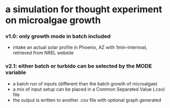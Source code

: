 # a simulation for thought experiment on microalgae growth
### v1.0: only growth mode in batch included
- intake an actual solar profile in Phoenix, AZ with 1min-internval, retrieved from NREL website

### v2.1: either batch or turbido can be selected by the MODE variable
- a batch run of inputs (different than the batch growth of microalgae)
- a mix of input setup can be placed in a Common Separated Value (.csv) file 
- the output is written to another .csv file with optional graph generated

### 
